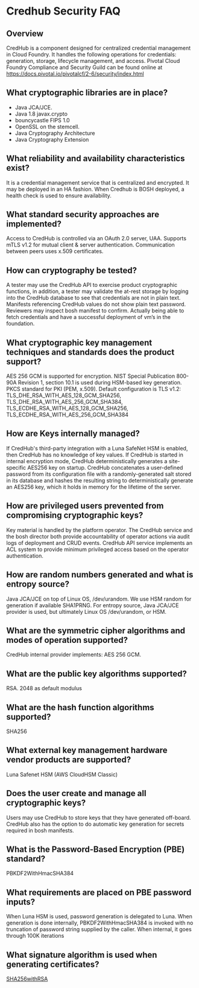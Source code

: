# Credhub Security FAQ
 
## Overview
CredHub is a component designed for centralized credential management in Cloud Foundry. It handles the following operations for credentials: generation, storage, lifecycle management, and access.  Pivotal Cloud Foundry Compliance and Security Guild can be found online at  https://docs.pivotal.io/pivotalcf/2-6/security/index.html

## What cryptographic libraries are in place?
* Java JCA/JCE. 
* Java 1.8 javax.crypto
* bouncycastle FIPS 1.0
* OpenSSL on the stemcell.
* Java Cryptography Architecture 
* Java Cryptography Extension

## What reliability and availability characteristics exist?
It is a credential management service that is centralized and encrypted.  It may be deployed in an HA fashion. When Credhub is BOSH deployed, a health check is used to ensure availability.

## What standard security approaches are implemented?
Access to CredHub is controlled via an OAuth 2.0 server, UAA.  Supports mTLS v1.2 for mutual client & server authentication. Communication between peers uses x.509 certificates.


## How can cryptography be tested?
A tester may use the CredHub API to exercise product cryptographic functions, in addition, a tester may validate the at-rest storage by logging into the CredHub database to see that credentials are not in plain text. Manifests referencing CredHub values do not show plain text password. Reviewers may inspect bosh manifest to confirm.  Actually being able to fetch credentials and have a successful deployment of vm’s in the foundation.


## What cryptographic key management techniques and standards does the product support? 
AES 256 GCM is supported for encryption.  NIST Special Publication 800-90A Revision 1, section 10.1 is used during HSM-based key generation.  PKCS standard for PKI (PEM, x.509).  Default configuration is TLS v1.2: TLS_DHE_RSA_WITH_AES_128_GCM_SHA256, TLS_DHE_RSA_WITH_AES_256_GCM_SHA384, TLS_ECDHE_RSA_WITH_AES_128_GCM_SHA256, TLS_ECDHE_RSA_WITH_AES_256_GCM_SHA384

## How are Keys internally managed?
If CredHub's third-party integration with a Luna SafeNet HSM is enabled, then CredHub has no knowledge of key values.  If CredHub is started in internal encryption mode, CredHub deterministically generates a site-specific AES256 key on startup. CredHub concatenates a user-defined password from its configuration file with a randomly-generated salt stored in its database and hashes the resulting string to deterministically generate an AES256 key, which it holds in memory for the lifetime of the server.


## How are privileged users prevented from compromising cryptographic keys?
Key material is handled by the platform operator. The CredHub service and the bosh director both provide accountability of operator actions via audit logs of deployment and CRUD events.  CredHub API service implements an ACL system to provide minimum privileged access based on the operator authentication.

## How are random numbers generated and what is entropy source?
Java JCA/JCE on top of Linux OS, /dev/urandom.  We use HSM random for generation if available SHA1PRNG. For entropy source, Java JCA/JCE provider is used, but ultimately Linux OS /dev/urandom, or HSM.

## What are the symmetric cipher algorithms and modes of operation supported?
CredHub internal provider implements:  AES 256 GCM.  

## What are the public key algorithms supported?
RSA.  2048 as default modulus

## What are the hash function algorithms supported?
SHA256

## What external key management hardware vendor products are supported?
Luna Safenet HSM (AWS CloudHSM Classic)

## Does the user create and manage all cryptographic keys?
Users may use CredHub to store keys that they have generated off-board.  CredHub also has the option to do automatic key generation for secrets required in bosh manifests.

## What is the Password-Based Encryption (PBE) standard?
PBKDF2WithHmacSHA384

## What requirements are placed on PBE password inputs? 
When Luna HSM is used, password generation is delegated to Luna.  When generation is done internally,  PBKDF2WithHmacSHA384 is invoked with no truncation of password string supplied by the caller.   When internal, it goes through 100K iterations

## What signature algorithm is used when generating certificates?
[SHA256withRSA](https://github.com/cloudfoundry-incubator/credhub/blob/master/components/encryption/src/main/java/org/cloudfoundry/credhub/config/BouncyCastleProviderConfiguration.java#L23)
